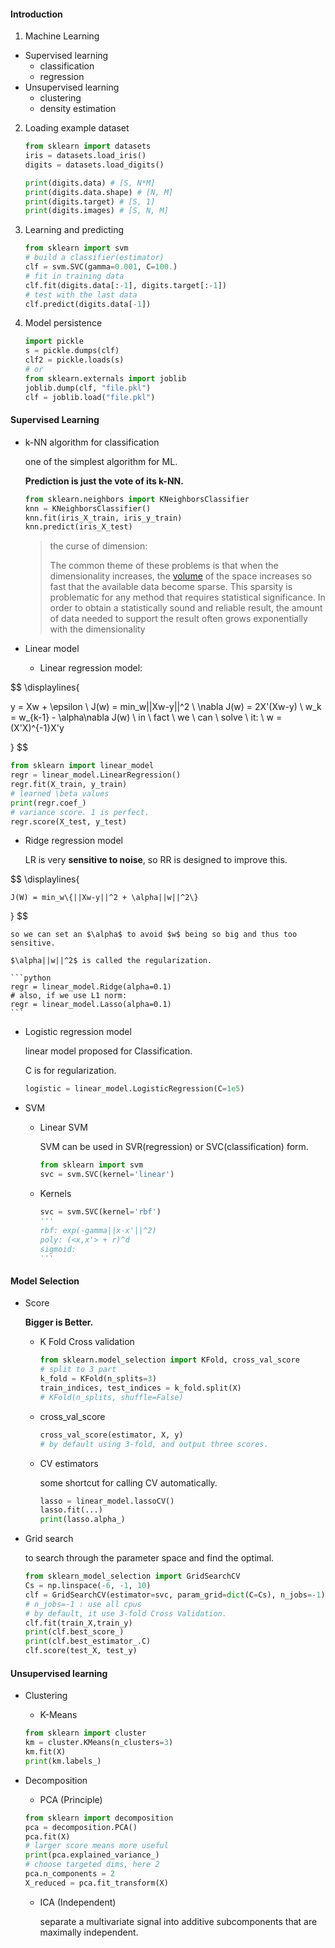 #### Introduction

1. Machine Learning

* Supervised learning
  * classification
  * regression
* Unsupervised learning
  * clustering
  * density estimation

2. Loading example dataset

   ```python
   from sklearn import datasets
   iris = datasets.load_iris()
   digits = datasets.load_digits()
   
   print(digits.data) # [S, N*M]
   print(digits.data.shape) # [N, M]
   print(digits.target) # [S, 1]
   print(digits.images) # [S, N, M]
   
   ```

3. Learning and predicting

   ```python
   from sklearn import svm
   # build a classifier(estimator)
   clf = svm.SVC(gamma=0.001, C=100.)
   # fit in training data
   clf.fit(digits.data[:-1], digits.target[:-1])
   # test with the last data
   clf.predict(digits.data[-1])
   ```


4. Model persistence

   ```python
   import pickle
   s = pickle.dumps(clf)
   clf2 = pickle.loads(s)
   # or
   from sklearn.externals import joblib
   joblib.dump(clf, "file.pkl")
   clf = joblib.load("file.pkl")
   ```

#### Supervised Learning

* k-NN algorithm for classification

  one of the simplest algorithm for ML. 

  **Prediction is just the vote of its k-NN.**

  ```python
  from sklearn.neighbors import KNeighborsClassifier
  knn = KNeighborsClassifier()
  knn.fit(iris_X_train, iris_y_train)
  knn.predict(iris_X_test)
  ```

  > the curse of dimension:
  >
  > The common theme of these problems is that when the dimensionality increases, the [volume](https://en.wikipedia.org/wiki/Volume) of the space increases so fast that the available data become sparse. This sparsity is problematic for any method that requires statistical significance. In order to obtain a statistically sound and reliable result, the amount of data needed to support the result often grows exponentially with the dimensionality

* Linear model

  * Linear regression model:

  

$$
\displaylines{

  y = Xw + \epsilon \\
  J(w) = min_w||Xw-y||^2 \\
  \nabla J(w) = 2X'(Xw-y) \\
  w_k = w_{k-1} - \alpha\nabla J(w) \\
  in \ fact \ we \ can \ solve \ it: \\
  w = (X'X)^{-1}X'y
  
}
$$


  ```python
  from sklearn import linear_model
  regr = linear_model.LinearRegression()
  regr.fit(X_train, y_train)
  # learned \beta values
  print(regr.coef_)
  # variance score. 1 is perfect.
  regr.score(X_test, y_test)
  ```

  * Ridge regression model

    LR is very **sensitive to noise**, so RR is designed to improve this.
    

$$
\displaylines{

    J(W) = min_w\{||Xw-y||^2 + \alpha||w||^2\}
    
}
$$


    so we can set an $\alpha$ to avoid $w$ being so big and thus too sensitive.

    $\alpha||w||^2$ is called the regularization.

    ```python
    regr = linear_model.Ridge(alpha=0.1)
    # also, if we use L1 norm:
    regr = linear_model.Lasso(alpha=0.1)
    ```

  * Logistic regression model

    linear model proposed for Classification.

    C is for regularization.

    ```python
    logistic = linear_model.LogisticRegression(C=1e5)
    ```

* SVM 

  * Linear SVM

    SVM can be used in SVR(regression) or SVC(classification) form.

    ```python
    from sklearn import svm
    svc = svm.SVC(kernel='linear')
    ```

  * Kernels

    ```python
    svc = svm.SVC(kernel='rbf')
    '''
    rbf: exp(-gamma||x-x'||^2)
    poly: (<x,x'> + r)^d
    sigmoid:
    '''
    ```


#### Model Selection

* Score

  **Bigger is Better.**

  * K Fold Cross validation

    ```python
    from sklearn.model_selection import KFold, cross_val_score
    # split to 3 part
    k_fold = KFold(n_splits=3)
    train_indices, test_indices = k_fold.split(X)
    # KFold(n_splits, shuffle=False)
    ```

  * cross_val_score

    ```python
    cross_val_score(estimator, X, y)
    # by default using 3-fold, and output three scores.
    ```

  * CV estimators

    some shortcut for calling CV automatically.

    ```python
    lasso = linear_model.lassoCV()
    lasso.fit(...)
    print(lasso.alpha_)
    ```

* Grid search

  to search through the parameter space and find the optimal.

  ```python
  from sklearn_model_selection import GridSearchCV
  Cs = np.linspace(-6, -1, 10)
  clf = GridSearchCV(estimator=svc, param_grid=dict(C=Cs), n_jobs=-1) 
  # n_jobs=-1 : use all cpus
  # by default, it use 3-fold Cross Validation.
  clf.fit(train_X,train_y)
  print(clf.best_score_)
  print(clf.best_estimator_.C)
  clf.score(test_X, test_y)
  ```


#### Unsupervised learning

* Clustering

  * K-Means

  ```python
  from sklearn import cluster
  km = cluster.KMeans(n_clusters=3)
  km.fit(X)
  print(km.labels_)
  ```

* Decomposition

  * PCA (Principle)

  ```python
  from sklearn import decomposition
  pca = decomposition.PCA()
  pca.fit(X)
  # larger score means more useful
  print(pca.explained_variance_)
  # choose targeted dims, here 2
  pca.n_components = 2
  X_reduced = pca.fit_transform(X)
  
  
  ```

  * ICA (Independent)

    separate a multivariate signal into additive subcomponents that are maximally independent.


